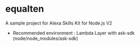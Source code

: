 equalten
====
A sample project for Alexa Skills Kit for Node.js V2

- Recommended environment : Lambda Layer with ask-sdk (node/node_modules/ask-sdk)
